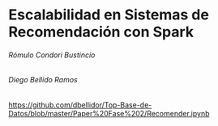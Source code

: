 # Escalabilidad en Sistemas de Recomendación con Spark
###### Rómulo Condori Bustincio
###### Diego Bellido Ramos


https://github.com/dbellidor/Top-Base-de-Datos/blob/master/Paper%20Fase%202/Recomender.ipynb
